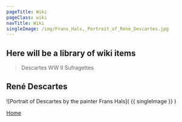 ```yaml
---
pageTitle: Wiki
pageClass: wiki
navTitle: Wiki
singleImage: /img/Frans_Hals,_Portrait_of_René_Descartes.jpg
---
```


## Here will be a library of wiki items

> Descartes
> WW II
> Sufragettes

## René Descartes
![Portrait of Descartes by the painter Frans Hals]( {{ singleImage }} )




[Home](/)